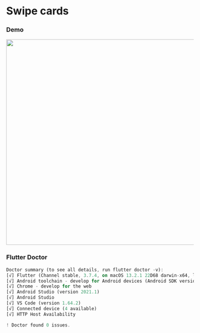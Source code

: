 # Swipe cards 

### Demo
<image src="attachments/demo.gif" height="550px">


### Flutter Doctor
``` dart
Doctor summary (to see all details, run flutter doctor -v):
[√] Flutter (Channel stable, 3.7.4, on macOS 13.2.1 22D68 darwin-x64, locale en-PK)
[√] Android toolchain - develop for Android devices (Android SDK version 32.1.0-rc1)
[√] Chrome - develop for the web
[√] Android Studio (version 2021.1)
[√] Android Studio
[√] VS Code (version 1.64.2)
[√] Connected device (4 available)
[√] HTTP Host Availability

! Doctor found 0 issues.
```
